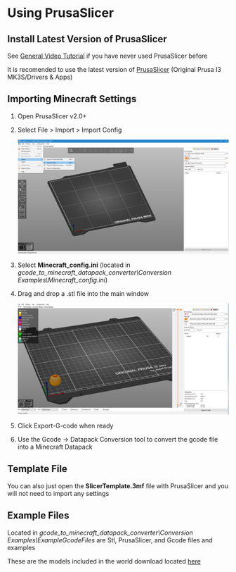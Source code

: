 # Using PrusaSlicer

## Install Latest Version of PrusaSlicer

See [General Video Tutorial](https://www.youtube.com/watch?v=kvu1V99MIIU&feature=emb_title) if you have never used PrusaSlicer before

It is recomended to use the latest version of  [PrusaSlicer](https://www.prusa3d.com/drivers/) (Original Prusa I3 MK3S/Drivers & Apps)

## Importing Minecraft Settings

1. Open PrusaSlicer v2.0+
2. Select File > Import > Import Config

   ![Import Settings](Resources\Images\Screenshots\Import_Settings\Import_Settings.png)

3. Select **Minecraft_config.ini** (located in *gcode_to_minecraft_datapack_converter\Conversion Examples\Minecraft_config.ini*)
4. Drag and drop a .stl file into the main window

   ![Final Results](Resources\Images\Screenshots\Import_Settings\Final_Results.png)

5. Click Export-G-code when ready
6. Use the Gcode -> Datapack Conversion tool to convert the gcode file into a Minecraft Datapack

## Template File

You can also just open the **SlicerTemplate.3mf** file with PrusaSlicer and you will not need to import any settings

## Example Files

Located in *gcode_to_minecraft_datapack_converter\Conversion Examples\ExampleGcodeFiles* are Stl, PrusaSlicer, and Gcode files and examples

These are the models included in the world download located [here](https://github.com/MrJohnWeez/3D_Printer_Emulator_In_Minecraft/releases)